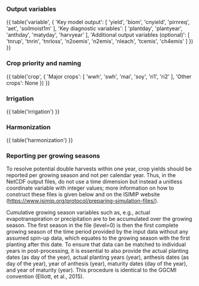 ### Output variables

{{ table('variable', {
    'Key model output': [
        'yield',
        'biom',
        'cnyield',
        'pirnreq',
        'aet',
        'soilmoist1m'
    ],
    'Key diagnostic variables': [
        'plantday',
        'plantyear',
        'anthday',
        'matyday',
        'harvyear'
    ],
    'Additional output variables (optional)': [
        'tnrup',
        'tnrin',
        'tnrloss',
        'n2oemis',
        'n2emis',
        'nleach',
        'tcemis',
        'ch4emis'
    ]
}) }}

### Crop priority and naming

{{ table('crop', {
    'Major crops': [
        'wwh', 'swh', 'mai', 'soy', 'ri1', 'ri2'
    ],
    'Other crops': None
}) }}

### Irrigation

{{ table('irrigation') }}

### Harmonization

{{ table('harmonization') }}

### Reporting per growing seasons

To resolve potential double harvests within one year, crop yields should be reported per growing season and not per calendar year. Thus, in the NetCDF output files, do not use a time dimension but instead a unitless coordinate variable with integer values; more information on how to construct these files is given below and on the ISIMIP website (<https://www.isimip.org/protocol/preparing-simulation-files/>).

Cumulative growing season variables such as, e.g., actual evapotranspiration or precipitation are to be accumulated over the growing season. The first season in the file (level=0) is then the first complete growing season of the time period provided by the input data without any assumed spin-up data, which equates to the growing season with the first planting after this date. To ensure that data can be matched to individual years in post-processing, it is essential to also provide the actual planting dates (as day of the year), actual planting years (year), anthesis dates (as day of the year), year of anthesis (year), maturity dates (day of the year), and year of maturity (year). This procedure is identical to the GGCMI convention (Elliott, et al., 2015).
